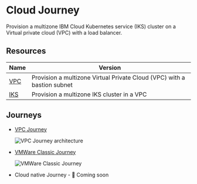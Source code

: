 # Cloud Journey

Provision a multizone IBM Cloud Kubernetes service (IKS) cluster on a Virtual private cloud (VPC) with a load balancer.


## Resources

| Name | Version |
|------|---------|
| [VPC](/VPC/README.md) | Provision a multizone Virtual Private Cloud (VPC) with a bastion subnet |
| [IKS](/IKS/README.md) | Provision a multizone IKS cluster in a VPC |

## Journeys 

- [VPC Journey](https://cloud.ibm.com/docs/vpc-journey)
   
   ![VPC Journey architecture](https://cloud.ibm.com/docs-content/v1/content/c7bbfe3903fcc6b44733619c5bc1234ec63e4eb4/vpc-journey/images/overview/journey-map.png)

- [VMWare Classic Journey](https://cloud.ibm.com/docs/vmware-classic-journey)
   
   ![VMWare Classic Journey](https://cloud.ibm.com/docs-content/v1/content/746c97479ab5b16dbd4d54471f8b714647b6e8c4/vmware-classic-journey/images/solution-vmware-onboarding-hidden/intro/journeymap-1.png)
- Cloud native Journey - :construction: Coming soon